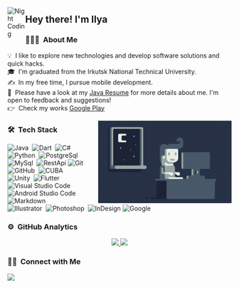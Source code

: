 <img alt="Night Coding" src="./assets/Hand%20Wave.gif" width='40' align="left"/><h2>Hey there! I'm Ilya</h2>

<!-- ## 👋 &nbsp;Hey there! I'm Aditya -->

### 👨🏻‍💻 &nbsp;About Me

💡 &nbsp;I like to explore new technologies and develop software solutions and quick hacks.\
🎓 &nbsp;I'm graduated from the Irkutsk National Technical University.\
✍️ &nbsp;In my free time, I pursue mobile development.\
📄 &nbsp;Please have a look at my [Java Resume](https://hh.ru/resume/7a8de993ff085893570039ed1f505362684f39?hhtmFrom=resume_list) for more details about me. I'm open to feedback and suggestions! \
👉 &nbsp;Check my works [Google Play](https://play.google.com/store/apps/developer?id=I_Alakey)

<img alt="Night Coding" src="https://raw.githubusercontent.com/AVS1508/AVS1508/master/assets/Night-Coding.gif" align="right"/>

### 🛠 &nbsp;Tech Stack

![Java](https://img.shields.io/badge/-Java-05122A?style=flat&logo=Java&logoColor=FFA518)&nbsp;
![Dart](https://img.shields.io/badge/-Dart-05122A?style=flat&logo=Dart&logoColor=FFA518)&nbsp;
![C#](https://img.shields.io/badge/-C-sharp-05122A?style=flat&logo=c-sharp&logoColor=FFA518)&nbsp;
![Python](https://img.shields.io/badge/-Python-05122A?style=flat&logo=python)&nbsp;
![PostgreSql](https://img.shields.io/badge/-PostgreSql-05122A?style=flat&logo=PostgreSql&logoColor=FFA518)&nbsp;
![MySql](https://img.shields.io/badge/-MySql-05122A?style=flat&logo=MySql&logoColor=FFA518)&nbsp;
![RestApi](https://img.shields.io/badge/-rest-api-05122A?style=flat&logo=rest-api)
![Git](https://img.shields.io/badge/-Git-05122A?style=flat&logo=git)&nbsp;
![GitHub](https://img.shields.io/badge/-GitHub-05122A?style=flat&logo=github)&nbsp;
![CUBA](https://img.shields.io/badge/-Cuba-05122A?style=flat&logo=cuba-platform)\
![Unity](https://img.shields.io/badge/-Unity-05122A?style=flat&logo=Unity&logoColor=FFA518)&nbsp;
![Flutter](https://img.shields.io/badge/-Flutter-05122A?style=flat&logo=Flutter&logoColor=FFA518)&nbsp;
![Visual Studio Code](https://img.shields.io/badge/-Visual%20Studio%20Code-05122A?style=flat&logo=visual-studio-code&logoColor=007ACC)&nbsp;
![Android Studio Code](https://img.shields.io/badge/-Android%20Studio%20Code-05122A?style=flat&logo=android-studio-code&logoColor=007ACC)&nbsp;
![Markdown](https://img.shields.io/badge/-Markdown-05122A?style=flat&logo=markdown)\
![Illustrator](https://img.shields.io/badge/-Illustrator-05122A?style=flat&logo=adobe-illustrator)&nbsp;
![Photoshop](https://img.shields.io/badge/-Photoshop-05122A?style=flat&logo=adobe-photoshop)&nbsp;
![InDesign](https://img.shields.io/badge/-InDesign-05122A?style=flat&logo=adobe-indesign)
![Google](https://img.shields.io/badge/-Google-05122A?style=flat&logo=google)

### ⚙️ &nbsp;GitHub Analytics

<p align="center">
<a href="https://github.com/ialakey">
  <img height="180em" src="https://github-readme-stats-eight-theta.vercel.app/api?username=ialakey&show_icons=true&theme=algolia&include_all_commits=true&count_private=true"/>
  <img height="180em" src="https://github-readme-stats-eight-theta.vercel.app/api/top-langs/?username=ialakey&layout=compact&langs_count=8&theme=algolia"/>
</a>
</p>

### 🤝🏻 &nbsp;Connect with Me

<p align="left">
<a href="instagram.com/i_alakey"><img src="https://img.shields.io/badge/-@i_alakey-E4405F?style=flat&logo=Instagram&logoColor=white"/></a>
</p>
